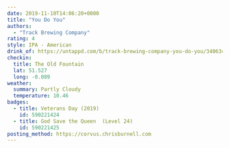 ```yaml
---
date: 2019-11-10T14:06:20+0000
title: "You Do You"
authors:
  - "Track Brewing Company"
rating: 4
style: IPA - American
drink_of: https://untappd.com/b/track-brewing-company-you-do-you/3406346
checkin:
  title: The Old Fountain
  lat: 51.527
  long: -0.089
weather:
  summary: Partly Cloudy
  temperature: 10.46
badges:
  - title: Veterans Day (2019)
    id: 590221424
  - title: God Save the Queen  (Level 24)
    id: 590221425
posting_method: https://corvus.chrisburnell.com
---
```

